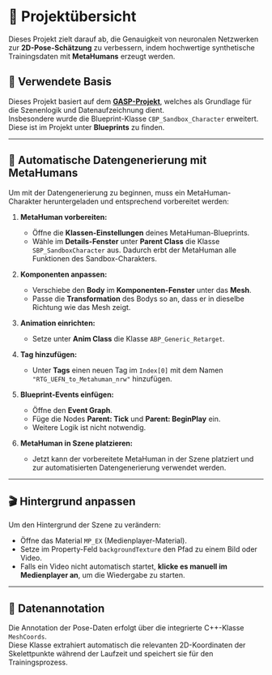 # 📌 Projektübersicht

Dieses Projekt zielt darauf ab, die Genauigkeit von neuronalen Netzwerken zur **2D-Pose-Schätzung** zu verbessern, indem hochwertige synthetische Trainingsdaten mit **MetaHumans** erzeugt werden.

## 🔗 Verwendete Basis

Dieses Projekt basiert auf dem [**GASP-Projekt**](https://github.com/PolygonHive/GASP-ALS.git), welches als Grundlage für die Szenenlogik und Datenaufzeichnung dient.  
Insbesondere wurde die Blueprint-Klasse `CBP_Sandbox_Character` erweitert. Diese ist im Projekt unter **Blueprints** zu finden.

---

## 🔄 Automatische Datengenerierung mit MetaHumans

Um mit der Datengenerierung zu beginnen, muss ein MetaHuman-Charakter heruntergeladen und entsprechend vorbereitet werden:

1. **MetaHuman vorbereiten:**
   - Öffne die **Klassen-Einstellungen** deines MetaHuman-Blueprints.
   - Wähle im **Details-Fenster** unter **Parent Class** die Klasse `SBP_SandboxCharacter` aus. Dadurch erbt der MetaHuman alle Funktionen des Sandbox-Charakters.

2. **Komponenten anpassen:**
   - Verschiebe den **Body** im **Komponenten-Fenster** unter das **Mesh**.
   - Passe die **Transformation** des Bodys so an, dass er in dieselbe Richtung wie das Mesh zeigt.

3. **Animation einrichten:**
   - Setze unter **Anim Class** die Klasse `ABP_Generic_Retarget`.

4. **Tag hinzufügen:**
   - Unter **Tags** einen neuen Tag im `Index[0]` mit dem Namen  
     `"RTG_UEFN_to_Metahuman_nrw"` hinzufügen.

5. **Blueprint-Events einfügen:**
   - Öffne den **Event Graph**.
   - Füge die Nodes **Parent: Tick** und **Parent: BeginPlay** ein.
   - Weitere Logik ist nicht notwendig.

6. **MetaHuman in Szene platzieren:**
   - Jetzt kann der vorbereitete MetaHuman in der Szene platziert und zur automatisierten Datengenerierung verwendet werden.

---

## 🎬 Hintergrund anpassen

Um den Hintergrund der Szene zu verändern:

- Öffne das Material `MP_EX` (Medienplayer-Material).
- Setze im Property-Feld `backgroundTexture` den Pfad zu einem Bild oder Video.
- Falls ein Video nicht automatisch startet, **klicke es manuell im Medienplayer an**, um die Wiedergabe zu starten.

---

## 🧩 Datenannotation

Die Annotation der Pose-Daten erfolgt über die integrierte C++-Klasse `MeshCoords`.  
Diese Klasse extrahiert automatisch die relevanten 2D-Koordinaten der Skelettpunkte während der Laufzeit und speichert sie für den Trainingsprozess.
